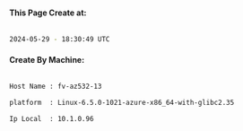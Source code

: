 
   
#### This Page Create at:

```bash

2024-05-29 - 18:30:49 UTC

```

#### Create By Machine:

```bash

Host Name : fv-az532-13

platform  : Linux-6.5.0-1021-azure-x86_64-with-glibc2.35

Ip Local  : 10.1.0.96

```

